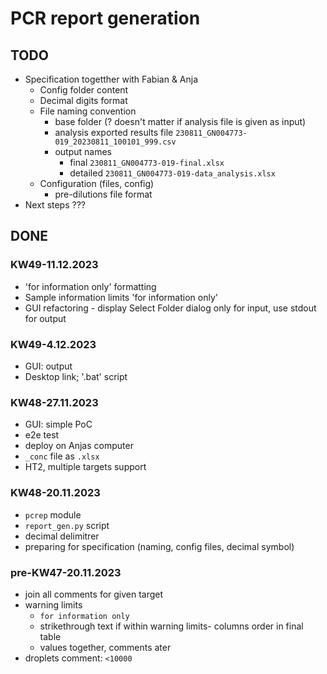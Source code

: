 # PCR report generation

## TODO

- Specification togetther with Fabian & Anja
  - Config folder content
  - Decimal digits format
  - File naming convention
    - base folder (? doesn't matter if analysis file is given as input)
    - analysis exported results file `230811_GN004773-019_20230811_100101_999.csv`
    - output names
      - final `230811_GN004773-019-final.xlsx`
      - detailed `230811_GN004773-019-data_analysis.xlsx`
  - Configuration (files, config)
    - pre-dilutions file format
- Next steps ???

## DONE

### KW49-11.12.2023

- 'for information only' formatting
- Sample information limits 'for information only'
- GUI refactoring - display Select Folder dialog only for input, use stdout for output

### KW49-4.12.2023

- GUI: output
- Desktop link; '.bat' script

### KW48-27.11.2023

- GUI: simple PoC
- e2e test
- deploy on Anjas computer
- `_conc` file as `.xlsx`
- HT2, multiple targets support

### KW48-20.11.2023

- `pcrep` module
- `report_gen.py` script
- decimal delimitrer
- preparing for specification (naming, config files, decimal symbol)

### pre-KW47-20.11.2023

- join all comments for given target
- warning limits
  - `for information only`
  - strikethrough text if within warning limits- columns order in final table
  - values together, comments ater
- droplets comment: `<10000`
